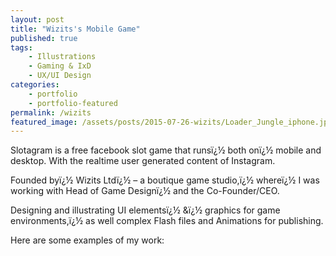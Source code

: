 ```yaml
---
layout: post
title: "Wizits's Mobile Game"
published: true
tags:
    - Illustrations
    - Gaming & IxD
    - UX/UI Design
categories:
    - portfolio
    - portfolio-featured
permalink: /wizits
featured_image: /assets/posts/2015-07-26-wizits/Loader_Jungle_iphone.jpg
---
```

Slotagram is a free facebook slot game that runsï¿½ both onï¿½ mobile and desktop. With the realtime user generated content of Instagram.
  
Founded byï¿½ Wizits Ltdï¿½ &#8211; a boutique game studio,ï¿½ whereï¿½ I was working with Head of Game Designï¿½ and the Co-Founder/CEO.
  
Designing and illustrating UI elementsï¿½ &ï¿½ graphics for game environments,ï¿½ as well complex Flash files and Animations for publishing.

Here are some examples of my work:

[][1][][2][][3][][4][][5][][6][][7]

 [1]: http://curlydesigner.com/wp-content/uploads/2015/07/IMG_4264.jpg
 [2]: http://curlydesigner.com/wp-content/uploads/2015/07/Shop_2840X1600_1.jpg
 [3]: http://curlydesigner.com/wp-content/uploads/2015/07/FruitSt_Numbers_Sky.jpg
 [4]: http://curlydesigner.com/wp-content/uploads/2015/07/Lobby_MessagePopups_Wait.jpg
 [5]: http://curlydesigner.com/wp-content/uploads/2015/07/ScreenShoot_InviteFriends.jpg
 [6]: http://curlydesigner.com/wp-content/uploads/2013/11/Sochi3.jpg
 [7]: http://curlydesigner.com/wp-content/uploads/2013/11/Lobby_MessagePopups_Wait.jpg